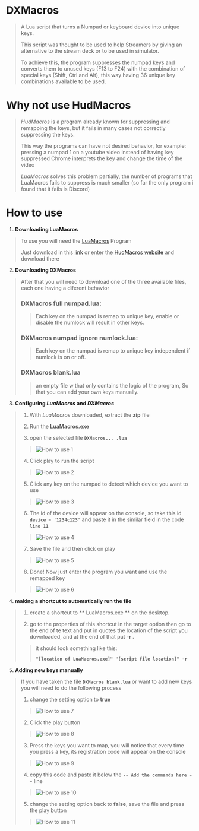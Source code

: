 # DXMacros

> A Lua script that turns a Numpad or keyboard device into unique keys.
> 
> This script was thought to be used to help Streamers by giving an alternative to the stream deck or to be used in simulator.
> 
>To achieve this, the program suppresses the numpad keys and converts them to unused keys (F13 to F24) with the combination of special keys (Shift, Ctrl and Alt), this way having 36 unique key combinations available to be used.

# Why not use HudMacros
> _HudMacros_ is a program already known for suppressing and remapping the keys, but it fails in many cases not correctly suppressing the keys.
>
> This way the programs can have not desired behavior, for example: pressing a numpad 1 on a youtube video instead of having key suppressed Chrome interprets the key and change the time of the video
>
> _LuaMacros_ solves this problem partially, the number of programs that LuaMacros fails to suppress is much smaller (so far the only program i found that it fails is Discord)

# How to use
1. **Downloading LuaMacros**
> To use you will need the [LuaMacros](http://www.hidmacros.eu/luamacros.zip) Program
>
> Just download in this [link](http://www.hidmacros.eu/luamacros.zip) or enter the [HudMacros website](http://www.hidmacros.eu/download.php) and download there


2. **Downloading DXMacros**
> After that you will need to download one of the three available files, each one having a diferent behavior
> 
> ### DXMacros full numpad.lua:
> > Each key on the numpad is remap to unique key, enable or disable the numlock will result in other keys.
> 
> ### DXMacros numpad ignore numlock.lua:
> > Each key on the numpad is remap to unique key independent if numlock is on or off.
> 
> ### DXMacros blank.lua
> > an empty file w that only contains the logic of the program, So that you can add your own keys manually.


3. **Configuring _LuaMacros_ and _DXMacros_**
> 1. With _LuaMacros_ downloaded, extract the **zip** file
> 
> 2. Run the **LuaMacros.exe**
> 
> 3. open the selected file **`DXMacros... .lua`**
> > ![How to use 1](/images/How_to_use1.png)
> 
> 4. Click play to run the script
> > ![How to use 2](/images/How_to_use2.png)
> 
> 5. Click any key on the numpad to detect which device you want to use
> > ![How to use 3](/images/How_to_use3.png)
>
> 6. The id of the device will appear on the console, so take this id **`device = '1234c123'`** and paste it in the similar field in the code **`line 11`**
> > ![How to use 4](/images/How_to_use4.png)
>
> 7. Save the file and then click on play
> > ![How to use 5](/images/How_to_use5.png)
>
> 8. Done! Now just enter the program you want and use the remapped key
> > ![How to use 6](/images/How_to_use6.png)

4. **making a shortcut to automatically run the file**
> 1. create a shortcut to ** LuaMacros.exe ** on the desktop.
> 
> 2. go to the properties of this shortcut in the target option then go to the end of te text and put in quotes the location of the script you downloaded, and at the end of that put **-r** .
>> it should look something like this:
>> 
>> **`"[location of LuaMacros.exe]" "[script file location]" -r`**

5. **Adding new keys manually**
> If you have taken the file **`DXMacros blank.lua`** or want to add new keys you will need to do the following process
>
> 1. change the setting option to **true**
> > ![How to use 7](/images/How_to_use7.png)
>
> 2. Click the play button
> > ![How to use 8](/images/How_to_use8.png)
> 
> 3. Press the keys you want to map, you will notice that every time you press a key, its registration code will appear on the console
> > ![How to use 9](/images/How_to_use9.png)
>
> 4. copy this code and paste it below the **`-- Add the commands here --`** line
> > ![How to use 10](/images/How_to_use10.png)
>
> 5. change the setting option back to **false**, save the file and press the play button
> > ![How to use 11](/images/How_to_use11.png)
